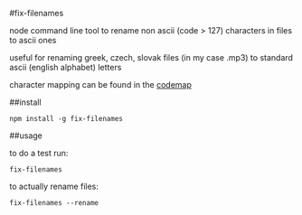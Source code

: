 #fix-filenames

node command line tool to rename non ascii (code > 127) characters in files to ascii ones

useful for renaming greek, czech, slovak files (in my case .mp3) to standard ascii (english alphabet) letters

character mapping can be found in the [codemap](codemap.js)

##install

```
npm install -g fix-filenames
```

##usage

to do a test run:

```
fix-filenames
```

to actually rename files:

```
fix-filenames --rename
```
